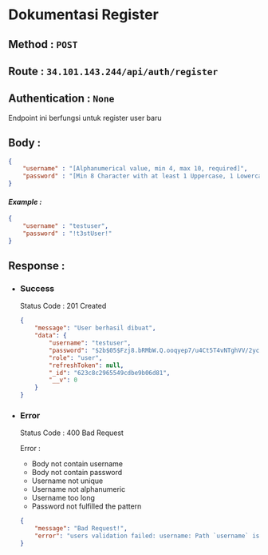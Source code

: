 # Dokumentasi Register
## **Method :**  `POST`
## **Route :**  `34.101.143.244/api/auth/register`
## **Authentication :**  `None`
Endpoint ini berfungsi untuk register user baru
## **Body :** 
```json
{
    "username" : "[Alphanumerical value, min 4, max 10, required]",
    "password" : "[Min 8 Character with at least 1 Uppercase, 1 Lowercase, 1 Number, and 1 Special Character, required]"
}
```
#### *Example :* 
```json
{
    "username" : "testuser",
    "password" : "!t3stUser!"
}
```

## **Response :**

- ### **Success**
    Status Code : 201 Created
    ```json
    {
        "message": "User berhasil dibuat",
        "data": {
            "username": "testuser",
            "password": "$2b$05$Fzj8.bRMbW.Q.ooqyep7/u4Ct5T4vNTghVV/2ycziu0ptyhv.iVnS",
            "role": "user",
            "refreshToken": null,
            "_id": "623c8c2965549cdbe9b06d81",
            "__v": 0
        }
    }
    ```
- ### **Error**
    Status Code : 400 Bad Request

    Error :
    - Body not contain username
    - Body not contain password
    - Username not unique
    - Username not alphanumeric
    - Username too long
    - Password not fulfilled the pattern
    ```json
    {
        "message": "Bad Request!",
        "error": "users validation failed: username: Path `username` is required."
    }
    ```


